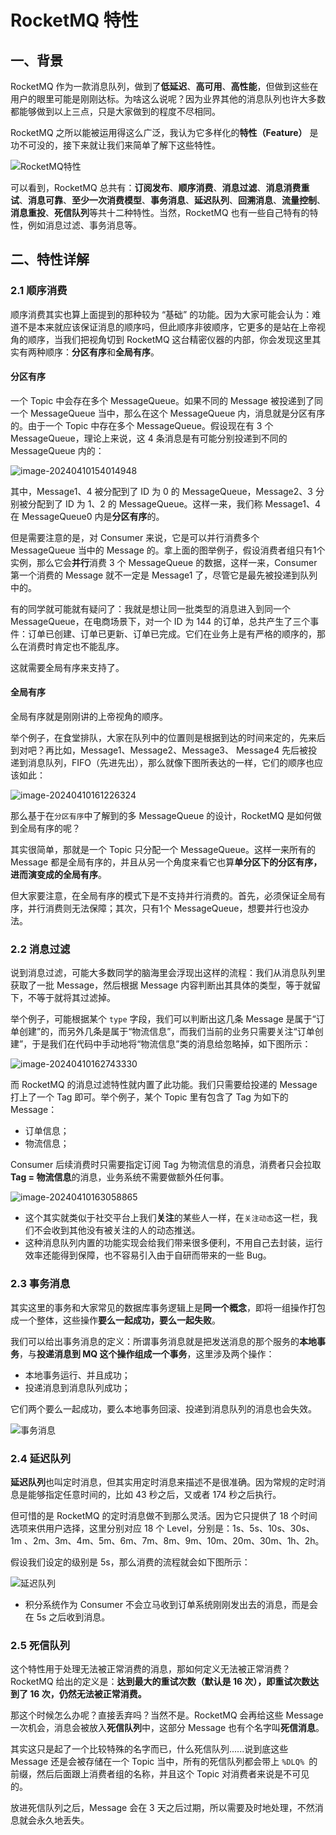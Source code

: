 # RocketMQ 特性



## 一、背景

RocketMQ 作为一款消息队列，做到了**低延迟**、**高可用**、**高性能**，但做到这些在用户的眼里可能是刚刚达标。为啥这么说呢？因为业界其他的消息队列也许大多数都能够做到以上三点，只是大家做到的程度不尽相同。

RocketMQ 之所以能被运用得这么广泛，我认为它多样化的**特性（Feature）** 是功不可没的，接下来就让我们来简单了解下这些特性。

![RocketMQ特性](https://ezreal-tuchuang-1312880100.cos.ap-guangzhou.myqcloud.com/article/image-20240410133913314.png)



可以看到，RocketMQ 总共有：**订阅发布**、**顺序消费**、**消息过滤**、**消息消费重试**、**消息可靠**、**至少一次消费模型**、**事务消息**、**延迟队列**、**回溯消息**、**流量控制**、**消息重投**、**死信队列**等共十二种特性。当然，RocketMQ 也有一些自己特有的特性，例如消息过滤、事务消息等。



## 二、特性详解



### 2.1 顺序消费

顺序消费其实也算上面提到的那种较为 “基础” 的功能。因为大家可能会认为：难道不是本来就应该保证消息的顺序吗，但此顺序非彼顺序，它更多的是站在上帝视角的顺序，当我们把视角切到 RocketMQ 这台精密仪器的内部，你会发现这里其实有两种顺序：**分区有序**和**全局有序**。



#### 分区有序

一个 Topic 中会存在多个 MessageQueue。如果不同的 Message 被投递到了同一个 MessageQueue 当中，那么在这个 MessageQueue 内，消息就是分区有序的。由于一个 Topic 中存在多个 MessageQueue。假设现在有 3 个 MessageQueue，理论上来说，这 4 条消息是有可能分别投递到不同的 MessageQueue 内的：

![image-20240410154014948](https://ezreal-tuchuang-1312880100.cos.ap-guangzhou.myqcloud.com/article/image-20240410154014948.png)



其中，Message1、4 被分配到了 ID 为 0 的 MessageQueue，Message2、3 分别被分配到了 ID 为 1、2 的 MessageQueue。这样一来，我们称 Message1、4 在 MessageQueue0 内是**分区有序**的。

但是需要注意的是，对 Consumer 来说，它是可以并行消费多个 MessageQueue 当中的 Message 的。拿上面的图举例子，假设消费者组只有1个实例，那么它会**并行**消费 3 个 MessageQueue 的数据，这样一来，Consumer 第一个消费的 Message 就不一定是 Message1 了，尽管它是最先被投递到队列中的。

有的同学就可能就有疑问了：我就是想让同一批类型的消息进入到同一个 MessageQueue，在电商场景下，对一个 ID 为 144 的订单，总共产生了三个事件：订单已创建、订单已更新、订单已完成。它们在业务上是有严格的顺序的，那么在消费时肯定也不能乱序。

这就需要全局有序来支持了。



#### 全局有序

全局有序就是刚刚讲的上帝视角的顺序。

举个例子，在食堂排队，大家在队列中的位置则是根据到达的时间来定的，先来后到对吧？再比如，Message1、Message2、Message3、 Message4 先后被投递到消息队列，FIFO（先进先出），那么就像下图所表达的一样，它们的顺序也应该如此：

![image-20240410161226324](https://ezreal-tuchuang-1312880100.cos.ap-guangzhou.myqcloud.com/article/image-20240410161226324.png)



那么基于在`分区有序`中了解到的多 MessageQueue 的设计，RocketMQ 是如何做到全局有序的呢？

其实很简单，那就是一个 Topic 只分配一个 MessageQueue。这样一来所有的 Message 都是全局有序的，并且从另一个角度来看它也算**单分区下的分区有序，进而演变成的全局有序**。



但大家要注意，在全局有序的模式下是不支持并行消费的。首先，必须保证全局有序，并行消费则无法保障；其次，只有1个 MessageQueue，想要并行也没办法。



### 2.2 消息过滤

说到消息过滤，可能大多数同学的脑海里会浮现出这样的流程：我们从消息队列里获取了一批 Message，然后根据 Message 内容判断出其具体的类型，等于就留下，不等于就将其过滤掉。

举个例子，可能根据某个 `type` 字段，我们可以判断出这几条 Message 是属于“订单创建”的，而另外几条是属于“物流信息”，而我们当前的业务只需要关注“订单创建”，于是我们在代码中手动地将“物流信息”类的消息给忽略掉，如下图所示：

![image-20240410162743330](https://ezreal-tuchuang-1312880100.cos.ap-guangzhou.myqcloud.com/article/image-20240410162743330.png)



而 RocketMQ 的消息过滤特性就内置了此功能。我们只需要给投递的 Message 打上了一个 Tag 即可。举个例子，某个 Topic 里有包含了 Tag 为如下的 Message：

- 订单信息；
- 物流信息；

Consumer 后续消费时只需要指定订阅 Tag 为物流信息的消息，消费者只会拉取 **Tag = 物流信息**的消息，业务系统不需要做额外任何事。

![image-20240410163058865](https://ezreal-tuchuang-1312880100.cos.ap-guangzhou.myqcloud.com/article/image-20240410163058865.png)

- 这个其实就类似于社交平台上我们**关注**的某些人一样，在`关注动态`这一栏，我们不会收到其他没有被关注的人的动态推送。
- 这种消息队列内置的功能实现会给我们带来很多便利，不用自己去封装，运行效率还能得到保障，也不容易引入由于自研而带来的一些 Bug。



### 2.3 事务消息

其实这里的事务和大家常见的数据库事务逻辑上是**同一个概念**，即将一组操作打包成一个整体，这些操作**要么一起成功，要么一起失败**。

我们可以给出事务消息的定义：所谓事务消息就是把发送消息的那个服务的**本地事务**，与**投递消息到 MQ 这个操作组成一个事务**，这里涉及两个操作：

- 本地事务运行、并且成功；
- 投递消息到消息队列成功；

它们两个要么一起成功，要么本地事务回滚、投递到消息队列的消息也会失效。

![事务消息](https://ezreal-tuchuang-1312880100.cos.ap-guangzhou.myqcloud.com/article/image-20240410164330626.png)



### 2.4 延迟队列

**延迟队列**也叫定时消息，但其实用定时消息来描述不是很准确。因为常规的定时消息是能够指定任意时间的，比如 43 秒之后，又或者 174 秒之后执行。

但可惜的是 RocketMQ 的定时消息做不到那么灵活。因为它只提供了 18 个时间选项来供用户选择，这里分别对应 18 个 Level，分别是：1s、5s、10s、30s、1m 、2m、3m、4m、5m、6m、7m、8m、9m、10m、20m、30m、1h、2h。

假设我们设定的级别是 5s，那么消费的流程就会如下图所示：

![延迟队列](https://ezreal-tuchuang-1312880100.cos.ap-guangzhou.myqcloud.com/article/image-20240410164911734.png)

- 积分系统作为 Consumer 不会立马收到订单系统刚刚发出去的消息，而是会在 5s 之后收到消息。



### 2.5 死信队列

这个特性用于处理无法被正常消费的消息，那如何定义无法被正常消费？RocketMQ 给出的定义是：**达到最大的重试次数（默认是 16 次），即重试次数达到了 16 次，仍然无法被正常消费。**

那这个时候怎么办呢？直接丢弃吗？当然不是。RocketMQ 会再给这些 Message 一次机会，消息会被放入**死信队列**中，这部分 Message 也有个名字叫**死信消息**。

其实这只是起了一个比较特殊的名字而已，什么死信队列......说到底这些 Message 还是会被存储在一个 Topic 当中，所有的死信队列都会带上 `%DLQ% `的前缀，然后后面跟上消费者组的名称，并且这个 Topic 对消费者来说是不可见的。

放进死信队列之后，Message 会在 3 天之后过期，所以需要及时地处理，不然消息就会永久地丢失。